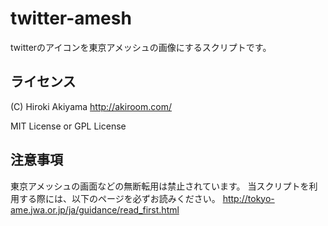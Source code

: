 twitter-amesh
=============
twitterのアイコンを東京アメッシュの画像にするスクリプトです。

ライセンス
----------
(C) Hiroki Akiyama http://akiroom.com/

MIT License or GPL License

注意事項
--------
東京アメッシュの画面などの無断転用は禁止されています。
当スクリプトを利用する際には、以下のページを必ずお読みください。
http://tokyo-ame.jwa.or.jp/ja/guidance/read_first.html
